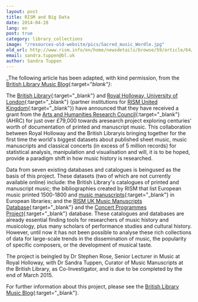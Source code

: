 ```yaml
---
layout: post
title: RISM and Big Data
date: 2014-04-28
lang: en
post: true
category: library_collections
image: "/resources-old-website/pics/Sacred_music_Wordle.jpg"
old_url: http://www.rism.info/en/home/newsdetails/browse/59/article/64/rism-and-big-data.html
email: sandra.tuppen@bl.uk
author: Sandra Tuppen
---
```


_The following article has been adapted, with kind permission, from the [British Library Music Blog](http://britishlibrary.typepad.co.uk/music/2014/04/a-big-data-history-of-music.html){:target="_blank"}_:


The [British Library](http://www.bl.uk/){:target="_blank"} and [Royal Holloway, University of London](https://www.royalholloway.ac.uk/home.aspx){:target="_blank"} (partner institutions for [RISM United Kingdom](http://www.rism.org.uk/){:target="_blank"}) have announced that they have received a grant from the [Arts and Humanities Research Council](http://www.ahrc.ac.uk/Pages/Home.aspx){:target="_blank"} (AHRC) for just over £79,000 towards aresearch project exploring centuries' worth of documentation of printed and manuscript music. This collaboration between Royal Holloway and the British Libraryis bringing together for the first time the world's biggest datasets about published sheet music, music manuscripts and classical concerts (in excess of 5 million records) for statistical analysis, manipulation and visualisation and will, it is to be hoped, provide a paradigm shift in how music history is researched.

Data from seven existing databases and catalogues is beingused as the basis of this project. These datasets (two of which are not currently available online) include: the British Library's catalogues of printed and manuscript music; the bibliographies created by RISM that list European music printed 1500-1800 and [music manuscripts](http://opac.rism.info/){:target="_blank"} in European libraries; and the [RISM UK Music Manuscripts Database](http://www.rism.org.uk/){:target="_blank"} and the [Concert Programmes Project](http://www.concertprogrammes.org.uk/){:target="_blank"} database. These catalogues and databases are already essential finding tools for researchers of music history and musicology, plus many scholars of performance studies and cultural history. However, until now it has not been possible to analyse these rich collections of data for large-scale trends in the dissemination of music, the popularity of specific composers, or the development of musical taste.

The project is beingled by Dr Stephen Rose, Senior Lecturer in Music at Royal Holloway, with Dr Sandra Tuppen, Curator of Music Manuscripts at the British Library, as Co-Investigator, and is due to be completed by the end of March 2015.

For further information about this project, please see the [British Library Music Blog](http://britishlibrary.typepad.co.uk/music/2014/04/a-big-data-history-of-music.html){:target="_blank"}.

